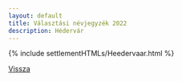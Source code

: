 ```yaml
---
layout: default
title: Választási névjegyzék 2022
description: Hédervár
---
```


{% include settlementHTMLs/Heedervaar.html %}

[Vissza](../)